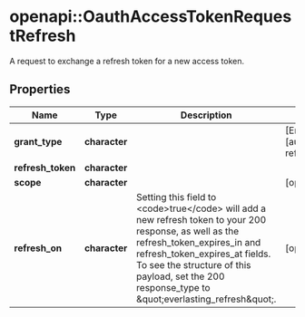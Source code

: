 # openapi::OauthAccessTokenRequestRefresh

A request to exchange a refresh token for a new access token.

## Properties
Name | Type | Description | Notes
------------ | ------------- | ------------- | -------------
**grant_type** | **character** |  | [Enum: [authorization_code, refresh_token]] 
**refresh_token** | **character** |  | 
**scope** | **character** |  | [optional] 
**refresh_on** | **character** | Setting this field to &lt;code&gt;true&lt;/code&gt; will add a new refresh token to your 200 response, as well as the refresh_token_expires_in and refresh_token_expires_at fields. To see the structure of this payload, set the 200 response_type to \&quot;everlasting_refresh\&quot;. | [optional] 


